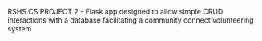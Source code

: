 RSHS CS PROJECT 2 - Flask app designed to allow simple CRUD interactions with a database facilitating a community connect volunteering system
